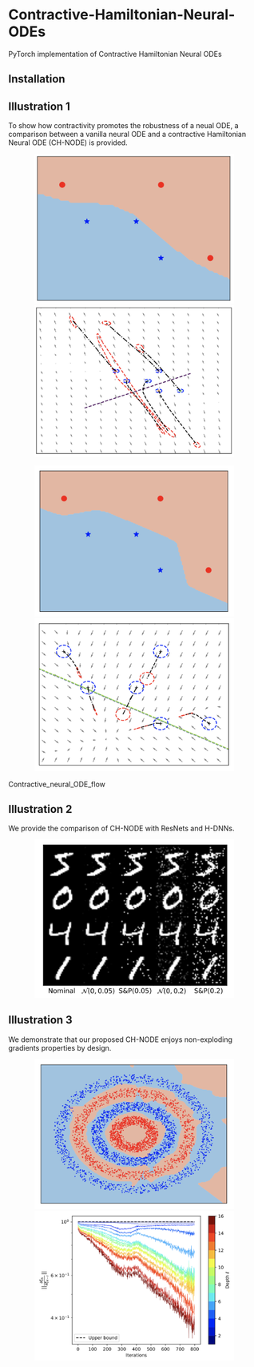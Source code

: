# Contractive-Hamiltonian-Neural-ODEs
PyTorch implementation of Contractive Hamiltonian Neural ODEs


## Installation 



## Illustration 1
To show how contractivity promotes the robustness of a neual ODE, a comparison between a vanilla neural ODE  and a contractive Hamiltonian Neural ODE (CH-NODE) is provided.

<p align="center">
<img src="./Figures/Vanilla_neural_ode.png" alt="Class_vanilla" width="400"/>
<img src="./Figures/vanilla_neural_ode_phaseplot.png" alt="flow_vanilla" width="400"/>
</p>



<p align="center">
<img src="./Figures/Classification_CHNNs.png" alt="class_CHNODE" width="400"/>
<img src="./Figures/Contractive_neural_ODE_flow.png" alt="FLOW_CHNODE" width="400"/>
</p>




Contractive_neural_ODE_flow
## Illustration 2
We provide the comparison of CH-NODE with ResNets and H-DNNs. 

<p align="center">
<img src="./Figures/MNIST.png" alt="MNIST" width="400"/>
</p>


## Illustration 3
We demonstrate that our proposed CH-NODE enjoys non-exploding gradients properties by design. 

<p align="center">
  <img src="./Figures/Double_circles.png" alt="circles" width="400"/>
<img src="./Figures/Grads_CHNODE.png" alt="GRADS" width="400"/>
</p>

